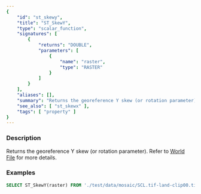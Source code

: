 ```yaml
---
{
    "id": "st_skewy",
    "title": "ST_SkewY",
    "type": "scalar_function",
    "signatures": [
        {
            "returns": "DOUBLE",
            "parameters": [
                {
                    "name": "raster",
                    "type": "RASTER"
                }
            ]
        }
    ],
    "aliases": [],
    "summary": "Returns the georeference Y skew (or rotation parameter) of the raster",
    "see_also": [ "st_skewx" ],
    "tags": [ "property" ]
}
---
```


### Description

Returns the georeference Y skew (or rotation parameter).
Refer to [World File](https://en.wikipedia.org/wiki/World_file) for more details.

### Examples

```sql
SELECT ST_SkewY(raster) FROM './test/data/mosaic/SCL.tif-land-clip00.tiff';
```
